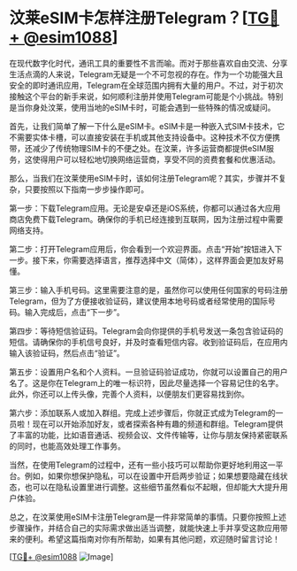 # 汶莱eSIM卡怎样注册Telegram？[[TG💪+ @esim1088](https://t.me/s/esim1088)]

在现代数字化时代，通讯工具的重要性不言而喻。而对于那些喜欢自由交流、分享生活点滴的人来说，Telegram无疑是一个不可忽视的存在。作为一个功能强大且安全的即时通讯应用，Telegram在全球范围内拥有大量的用户。不过，对于初次接触这个平台的新手来说，如何顺利注册并使用Telegram可能是个小挑战。特别是当你身处汶莱，使用当地的eSIM卡时，可能会遇到一些特殊的情况或疑问。

首先，让我们简单了解一下什么是eSIM卡。eSIM卡是一种嵌入式SIM卡技术，它不需要实体卡槽，可以直接安装在手机或其他支持设备中。这种技术不仅方便携带，还减少了传统物理SIM卡的不便之处。在汶莱，许多运营商都提供eSIM服务，这使得用户可以轻松地切换网络运营商，享受不同的资费套餐和优惠活动。

那么，当我们在汶莱使用eSIM卡时，该如何注册Telegram呢？其实，步骤并不复杂，只要按照以下指南一步步操作即可。

第一步：下载Telegram应用。无论是安卓还是iOS系统，你都可以通过各大应用商店免费下载Telegram。确保你的手机已经连接到互联网，因为注册过程中需要网络支持。

第二步：打开Telegram应用后，你会看到一个欢迎界面。点击“开始”按钮进入下一步。接下来，你需要选择语言，推荐选择中文（简体），这样界面会更加友好易懂。

第三步：输入手机号码。这里需要注意的是，虽然你可以使用任何国家的号码注册Telegram，但为了方便接收验证码，建议使用本地号码或者经常使用的国际号码。输入完成后，点击“下一步”。

第四步：等待短信验证码。Telegram会向你提供的手机号发送一条包含验证码的短信。请确保你的手机信号良好，并及时查看短信内容。收到验证码后，在应用内输入该验证码，然后点击“验证”。

第五步：设置用户名和个人资料。一旦验证码验证成功，你就可以设置自己的用户名了。这是你在Telegram上的唯一标识符，因此尽量选择一个容易记住的名字。此外，你还可以上传头像，完善个人资料，以便朋友们更容易找到你。

第六步：添加联系人或加入群组。完成上述步骤后，你就正式成为Telegram的一员啦！现在可以开始添加好友，或者探索各种有趣的频道和群组。Telegram提供了丰富的功能，比如语音通话、视频会议、文件传输等，让你与朋友保持紧密联系的同时，也能高效处理工作事务。

当然，在使用Telegram的过程中，还有一些小技巧可以帮助你更好地利用这一平台。例如，如果你想保护隐私，可以在设置中开启两步验证；如果想要隐藏在线状态，也可以在隐私设置里进行调整。这些细节虽然看似不起眼，但却能大大提升用户体验。

总之，在汶莱使用eSIM卡注册Telegram是一件非常简单的事情。只要你按照上述步骤操作，并结合自己的实际需求做出适当调整，就能快速上手并享受这款应用带来的便利。希望这篇指南对你有所帮助，如果有其他问题，欢迎随时留言讨论！

[[TG💪+ @esim1088](https://t.me/s/esim1088) ![Image](https://i.postimg.cc/4NQfJmqS/Snipaste-2025-05-13-00-14-12.png)]